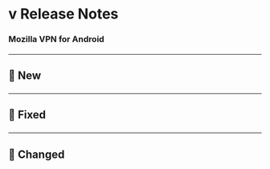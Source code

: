 # v<version number> Release Notes

### Mozilla VPN for Android

#### <release date>

---

## :star2: New

### <item title>

<item description>

---

## :bug: Fixed

### <item title>

<item description>

---

## :butterfly: Changed

### <item title>

<item description>
